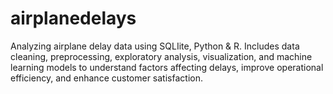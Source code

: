 # airplanedelays
Analyzing airplane delay data using SQLIite, Python &amp; R. Includes data cleaning, preprocessing, exploratory analysis, visualization, and machine learning models to understand factors affecting delays, improve operational efficiency, and enhance customer satisfaction.
